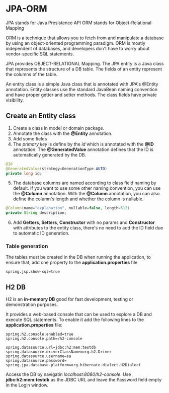 # JPA-ORM

JPA stands for Java Presistence API
ORM stands for Object-Relational Mapping

ORM is a technique that allows you to fetch from and manipulate a database by using an object-oriented programming paradigm.
ORM is mostly independent of databases, and developers don't have to worry about vendor-specific SQL statements.

JPA provides OBJECT-RELATIONAL Mapping.
The JPA entity is a Java class that represents the structure of a DB table. The fields of an entity represent the columns of the table.

An entity class is a simple Java class that is annotated with JPA's @Entity annotation. Entity classes use the standard JavaBean naming convention and have proper getter and setter methods. The class fields have private visibility.

## Create an Entity class

1. Create a class in model or domain package.
2. Annotate the class with the __@Entity__ annotation.
3. Add some fields
4. The _primary key_ is define by the _id_ which is annotated with the __@ID__ annotation. The __@GeneratedValue__ annotation defines that the ID is automatically generated by the DB.

```java
@Id
@GeneratedValue(strategy=GenerationType.AUTO)
private long id;
```

5. The database columns are named according to class field naming by default. If you want to use some other naming convention, you can use the __@Column__ annotation. With the __@Column__ annotation, you can also define the column's length and whether the column is nullable.

```java
@Column(name="explanation", nullable=false, length=512)
private String description;
```

6. Add __Getters__, __Setters__, __Constructor__ with no params and __Constructor__ with attributes to the entity class, there's no need to add the ID field due to automatic ID generation.


### Table generation

The tables must be created in the DB when running the application, to ensure that, add one property to the __application.properties__ file

```
spring.jsp.show-sql=true
```

## H2 DB
H2 is an __in-memory DB__ good for fast development, testing or demonstration purposes.

It provides a web-based console that can be used to explore a DB and execute SQL statements. To enable it add the following lines to the __application.properties__ file:

```
spring.h2.console.enabled=true
spring.h2.console.path=/h2-console

spring.datasource.url=jdbc:h2:mem:testdb
spring.datasource.driverClassName=org.h2.Driver
spring.datasource.username=sa
spring.datasource.password=
spring.jpa.database-platform=org.hibernate.dialect.H2Dialect
```

Access the DB by navigatin _localhost:8080/h2-console_. Use __jdbc:h2:mem:testdb__ as the JDBC URL and leave the Password field empty in the Login window.







